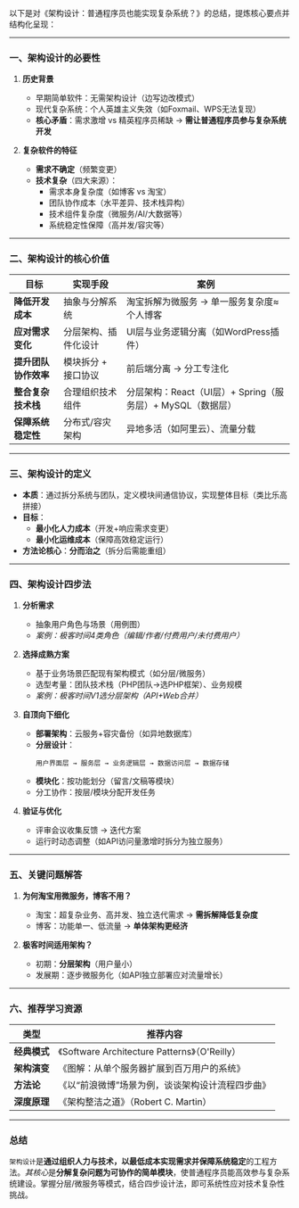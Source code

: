 以下是对《架构设计：普通程序员也能实现复杂系统？》的总结，提炼核心要点并结构化呈现：

---

### 一、架构设计的必要性
1. **历史背景**  
   - 早期简单软件：无需架构设计（边写边改模式）  
   - 现代复杂系统：个人英雄主义失效（如Foxmail、WPS无法复现）  
   - **核心矛盾**：需求激增 vs 精英程序员稀缺 → **需让普通程序员参与复杂系统开发**

2. **复杂软件的特征**  
   - **需求不确定**（频繁变更）  
   - **技术复杂**（四大来源）：  
     - 需求本身复杂度（如博客 vs 淘宝）  
     - 团队协作成本（水平差异、技术栈异构）  
     - 技术组件复杂度（微服务/AI/大数据等）  
     - 系统稳定性保障（高并发/容灾等）

---

### 二、架构设计的核心价值

| **目标**       | **实现手段**    | **案例**                                   |
| ------------ | ----------- | ---------------------------------------- |
| **降低开发成本**   | 抽象与分解系统     | 淘宝拆解为微服务 → 单一服务复杂度≈个人博客                  |
| **应对需求变化**   | 分层架构、插件化设计  | UI层与业务逻辑分离（如WordPress插件）                 |
| **提升团队协作效率** | 模块拆分 + 接口协议 | 前后端分离 → 分工专注化                            |
| **整合复杂技术栈**  | 合理组织技术组件    | 分层架构：React（UI层）+ Spring（服务层）+ MySQL（数据层） |
| **保障系统稳定性**  | 分布式/容灾架构    | 异地多活（如阿里云）、流量分载                          |

---

### 三、架构设计的定义
- **本质**：通过拆分系统与团队，定义模块间通信协议，实现整体目标（类比乐高拼接）  
- **目标**：  
  - **最小化人力成本**（开发+响应需求变更）  
  - **最小化运维成本**（保障高效稳定运行）  
- **方法论核心**：**分而治之**（拆分后需能重组）  

---

### 四、架构设计四步法
1. **分析需求**  
   - 抽象用户角色与场景（用例图）  
   - *案例：极客时间4类角色（编辑/作者/付费用户/未付费用户）*

2. **选择成熟方案**  
   - 基于业务场景匹配现有架构模式（如分层/微服务）  
   - 选型考量：团队技术栈（PHP团队→选PHP框架）、业务规模  
   - *案例：极客时间V1选分层架构（API+Web合并）*

3. **自顶向下细化**  
   - **部署架构**：云服务+容灾备份（如异地数据库）  
   - **分层设计**：  
     ```plaintext
     用户界面层 → 服务层 → 业务逻辑层 → 数据访问层 → 数据存储
     ```
   - **模块化**：按功能划分（留言/文稿等模块）  
   - 分工协作：按层/模块分配开发任务

4. **验证与优化**  
   - 评审会议收集反馈 → 迭代方案  
   - 运行时动态调整（如API访问量激增时拆分为独立服务）  

---

### 五、关键问题解答
1. **为何淘宝用微服务，博客不用？**  
   - 淘宝：超复杂业务、高并发、独立迭代需求 → **需拆解降低复杂度**  
   - 博客：功能单一、低流量 → **单体架构更经济**  

2. **极客时间适用架构？**  
   - 初期：**分层架构**（用户量小）  
   - 发展期：逐步微服务化（如API独立部署应对流量增长）  

---

### 六、推荐学习资源

| **类型**   | **推荐内容**                                   |
| -------- | ------------------------------------------ |
| **经典模式** | 《Software Architecture Patterns》（O'Reilly） |
| **架构演变** | 《图解：从单个服务器扩展到百万用户的系统》                      |
| **方法论**  | 《以“前浪微博”场景为例，谈谈架构设计流程四步曲》                  |
| **深度原理** | 《架构整洁之道》（Robert C. Martin）                 |

---

### 总结
`架构设计`是**通过组织人力与技术，以最低成本实现需求并保障系统稳定**的工程方法。*其核心*是**分解复杂问题为可协作的简单模块**，使普通程序员能高效参与复杂系统建设。掌握分层/微服务等模式，结合四步设计法，即可系统性应对技术复杂性挑战。